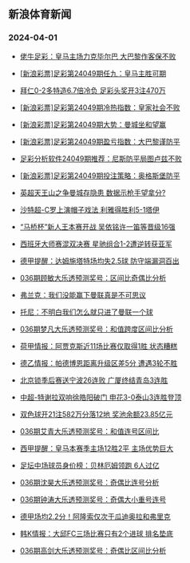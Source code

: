 ## 新浪体育新闻 
### 2024-04-01

+ [佬牛足彩：皇马主场力克毕尔巴 大巴黎作客保不败](https://sports.sina.com.cn/l/2024-03-31/doc-inaqerav9268194.shtml)

+ [[新浪彩票]足彩第24049期任九：皇马主胜可期](https://sports.sina.com.cn/l/2024-03-31/doc-inaqekuz8573953.shtml)

+ [拜仁0-2多特造6.7倍冷负 足彩头奖开3注470万](https://sports.sina.com.cn/l/2024-03-31/doc-inaqekuw2595390.shtml)

+ [[新浪彩票]足彩第24049期冷热指数：皇家社会不败](https://sports.sina.com.cn/l/2024-03-31/doc-inaqekuz8574458.shtml)

+ [[新浪彩票]足彩第24049期大势：曼城坐和望赢](https://sports.sina.com.cn/l/2024-03-31/doc-inaqekuu0461867.shtml)

+ [[新浪彩票]足彩第24049期盈亏指数：大巴黎谨防平](https://sports.sina.com.cn/l/2024-03-31/doc-inaqekuz8574202.shtml)

+ [足彩分析软件24049期推荐：尼斯防平局图卢兹不败](https://sports.sina.com.cn/l/2024-03-31/doc-inaqekuz8574863.shtml)

+ [[新浪彩票]足彩第24049期投注策略：奥格斯堡防平](https://sports.sina.com.cn/l/2024-03-31/doc-inaqekuw2596326.shtml)

+ [英超天王山之争曼城存隐患 数据示枪手望拿分?](https://sports.sina.com.cn/l/2024-03-31/doc-inapypnq2421721.shtml)

+ [沙特超-C罗上演帽子戏法 利雅得胜利5-1塔伊](https://sports.sina.com.cn/global/others/2024-03-31/doc-inaqekuw2595998.shtml)

+ [“马桥杯”新人王本赛开战 吴依铭许一笛等晋级16强](https://sports.sina.com.cn/go/2024-03-31/doc-inaqffyp8928340.shtml)

+ [西班牙大师赛混双决赛 星驰组合1-2遭逆转获亚军](https://sports.sina.com.cn/others/badmin/2024-03-31/doc-inaqffyr8132040.shtml)

+ [德甲提醒：达姆施塔特场均失2.5球 防守端漏洞百出](https://sports.sina.com.cn/l/2024-03-31/doc-inaqerau2487629.shtml)

+ [036期顾敏大乐透预测奖号：区间比奇偶比分析](https://sports.sina.com.cn/l/2024-03-31/doc-inaqffyp8918982.shtml)

+ [弗兰克：我们没能赢下曼联真是不可思议](https://sports.sina.com.cn/g/2024-03-31/doc-inaqevkt9159756.shtml)

+ [托尼：不明白我们怎么就只进了曼联一个球](https://sports.sina.com.cn/g/2024-03-31/doc-inaqevkw7359542.shtml)

+ [036期梦凡大乐透预测奖号：和值跨度区间比分析](https://sports.sina.com.cn/l/2024-03-31/doc-inaqezsr9048516.shtml)

+ [荷甲情报：阿贾克斯近11场比赛仅取得1胜 状态糟糕](https://sports.sina.com.cn/l/2024-03-31/doc-inaqevkt9152178.shtml)

+ [德乙情报：帕德博恩距离升级区差5分 遭遇3轮不胜](https://sports.sina.com.cn/l/2024-03-31/doc-inaqevks2376002.shtml)

+ [北京锁季后赛送宁波26连败 广厦终结青岛3连胜](https://sports.sina.com.cn/basketball/cba/2024-03-31/doc-inaqfsqn6905865.shtml)

+ [中超-特谢拉双响徐皓阳破门 申花3-0泰山3连胜登顶](https://sports.sina.com.cn/china/j/2024-03-31/doc-inaqfsqn6903753.shtml)

+ [双色球开21注582万分落12地 奖池余额23.85亿元](https://sports.sina.com.cn/l/2024-03-31/doc-inaqfsqm7915050.shtml)

+ [036期艾青大乐透预测奖号：和值连号区间比](https://sports.sina.com.cn/l/2024-03-31/doc-inaqezst8253559.shtml)

+ [西甲提醒：皇马本赛季主场12胜2平 主场优势巨大](https://sports.sina.com.cn/l/2024-03-31/doc-inaqerav9265253.shtml)

+ [足坛中场球员身价榜：贝林厄姆领跑 6人过亿](https://sports.sina.com.cn/g/laliga/2024-03-31/doc-inaqctxf9717839.shtml)

+ [036期沈昊大乐透预测奖号：奇偶比连号分析](https://sports.sina.com.cn/l/2024-03-31/doc-inaqezsr9049333.shtml)

+ [036期钟涛大乐透预测奖号：奇偶大小重号连号](https://sports.sina.com.cn/l/2024-03-31/doc-inaqezsq2272785.shtml)

+ [德甲场均2.2分！阿隆索仅次于瓜迪奥拉和弗里克](https://sports.sina.com.cn/global/germany/2024-03-31/doc-inaqctxf9724552.shtml)

+ [韩K情报：大邱FC三场比赛只有2个进球 排名垫底](https://sports.sina.com.cn/l/2024-03-31/doc-inaqevkw7351702.shtml)

+ [036期高剑大乐透预测奖号：奇偶比区间比分析](https://sports.sina.com.cn/l/2024-03-31/doc-inaqezsq2272928.shtml)

